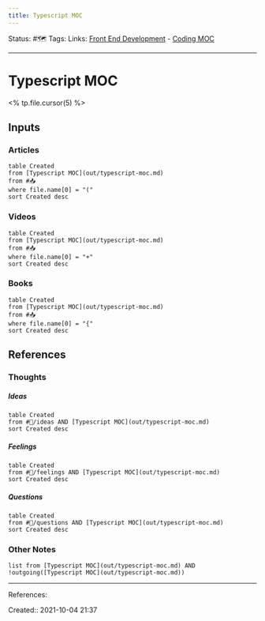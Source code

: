 ```yaml
---
title: Typescript MOC
---
```


Status: #🗺️ 
Tags: 
Links: [Front End Development](out/front-end-development.md) - [Coding MOC](out/coding-moc.md)
___
# Typescript MOC
<% tp.file.cursor(5) %>

## Inputs
### Articles
```dataview
table Created
from [Typescript MOC](out/typescript-moc.md)
from #📥 
where file.name[0] = "("
sort Created desc
```
### Videos
```dataview
table Created
from [Typescript MOC](out/typescript-moc.md)
from #📥
where file.name[0] = "+"
sort Created desc
```
### Books
```dataview
table Created
from [Typescript MOC](out/typescript-moc.md)
from #📥
where file.name[0] = "{"
sort Created desc
```
## References
### Thoughts
##### Ideas
```dataview
table Created
from #💭/ideas AND [Typescript MOC](out/typescript-moc.md)
sort Created desc
```
##### Feelings
```dataview
table Created
from #💭/feelings AND [Typescript MOC](out/typescript-moc.md)
sort Created desc
```
##### Questions
```dataview
table Created
from #💭/questions AND [Typescript MOC](out/typescript-moc.md)
sort Created desc
```
### Other Notes
```dataview
list from [Typescript MOC](out/typescript-moc.md) AND !outgoing([Typescript MOC](out/typescript-moc.md))
```
___
References:

Created:: 2021-10-04 21:37
